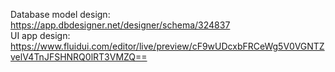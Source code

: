 Database model design:
https://app.dbdesigner.net/designer/schema/324837
<br>
UI app design:
https://www.fluidui.com/editor/live/preview/cF9wUDcxbFRCeWg5V0VGNTZvelV4TnJFSHNRQ0lRT3VMZQ==
